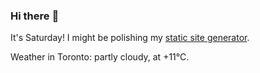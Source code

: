 ### Hi there :wave:

It's Saturday! I might be polishing my [static site generator](https://github.com/bewuethr/pandoc-bash-blog).

Weather in Toronto: partly cloudy, at +11°C.

